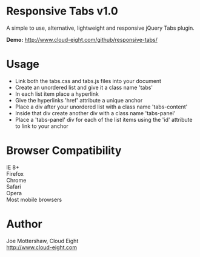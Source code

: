 Responsive Tabs v1.0
====================

A simple to use, alternative, lightweight and responsive jQuery Tabs plugin.

**Demo:** http://www.cloud-eight.com/github/responsive-tabs/


Usage
=====

  <ul>
  	<li>Link both the tabs.css and tabs.js files into your document</li>
    <li>Create an unordered list and give it a class name 'tabs'</li>
    <li>In each list item place a hyperlink</li>
    <li>Give the hyperlinks 'href' attribute a unique anchor</li>
    <li>Place a div after your unordered list with a class name 'tabs-content'</li>
    <li>Inside that div create another div with a class name 'tabs-panel'</li>
    <li>Place a 'tabs-panel' div for each of the list items using the 'id' attribute to link to your anchor</li>
  </ul>


Browser Compatibility
=====================

IE 8+<br />
Firefox<br />
Chrome<br />
Safari<br />
Opera<br />
Most mobile browsers


Author
======

Joe Mottershaw, Cloud Eight<br />
http://www.cloud-eight.com
